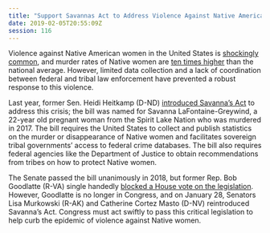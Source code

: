 ```yaml
---
title: "Support Savannas Act to Address Violence Against Native American Women"
date: 2019-02-05T20:55:09Z
session: 116
---
```

Violence against Native American women in the United States is [shockingly](http://www.ncai.org/policy-issues/tribal-governance/public-safety-and-justice/violence-against-women) [common](http://www.uihi.org/wp-content/uploads/2018/11/Missing-and-Murdered-Indigenous-Women-and-Girls-Report.pdf), and murder rates of Native women are [ten times higher](https://newsmaven.io/indiancountrytoday/news/sen-murkowski-keeps-promise-to-heidi-heitkamp-reintroduces-savannah-s-act-r2G5erhPwUqB6S1E1OuRAA/) than the national average. However, limited data collection and a lack of coordination between federal and tribal law enforcement have prevented a robust response to this violence.

Last year, former Sen. Heidi Heitkamp (D-ND) [introduced Savanna’s Act](https://www.huffingtonpost.com/entry/lisa-murkowski-violence-native-women-savannas-act_us_5c4f1d2be4b0287e5b8cfffa) to address this crisis; the bill was named for Savanna LaFontaine-Greywind, a 22-year old pregnant woman from the Spirit Lake Nation who was murdered in 2017. The bill requires the United States to collect and publish statistics on the murder or disappearance of Native women and facilitates sovereign tribal governments’ access to federal crime databases. The bill also requires federal agencies like the Department of Justice to obtain recommendations from tribes on how to protect Native women.

The Senate passed the bill unanimously in 2018, but former Rep. Bob Goodlatte (R-VA) single handedly [blocked a House vote on the legislation](https://www.huffingtonpost.com/entry/bob-goodlatte-abused-native-american-women_us_5c1bf7dbe4b0407e9078b0b7). However, Goodlatte is no longer in Congress, and on January 28, Senators Lisa Murkowski (R-AK) and Catherine Cortez Masto (D-NV) reintroduced Savanna’s Act. Congress must act swiftly to pass this critical legislation to help curb the epidemic of violence against Native women. 
